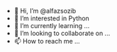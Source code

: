 - 👋 Hi, I’m @alfazsozib
- 👀 I’m interested in Python 
- 🌱 I’m currently learning ...
- 💞️ I’m looking to collaborate on ...
- 📫 How to reach me ...

<!---
alfazsozib/alfazsozib is a ✨ special ✨ repository because its `README.md` (this file) appears on your GitHub profile.
You can click the Preview link to take a look at your changes.
--->
